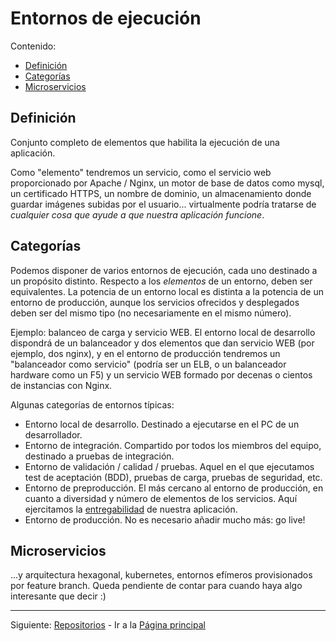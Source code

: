# Entornos de ejecución

Contenido:

- [Definición](#definición)
- [Categorías](#categorías)
- [Microservicios](#microservicios)

## Definición

Conjunto completo de elementos que habilita la ejecución de una aplicación.

Como "elemento" tendremos un servicio, como el servicio web proporcionado por Apache / Nginx, un motor de base de datos como mysql, un certificado HTTPS, un nombre de dominio, un almacenamiento donde guardar imágenes subidas por el usuario... virtualmente podría tratarse de _cualquier cosa que ayude a que nuestra aplicación funcione_.

## Categorías

Podemos disponer de varios entornos de ejecución, cada uno destinado a un propósito distinto. Respecto a los _elementos_ de un entorno, deben ser equivalentes. La potencia de un entorno local es distinta a la potencia de un entorno de producción, aunque los servicios ofrecidos y desplegados deben ser del mismo tipo (no necesariamente en el mismo número).

Ejemplo: balanceo de carga y servicio WEB. El entorno local de desarrollo dispondrá de un balanceador y dos elementos que dan servicio WEB (por ejemplo, dos nginx), y en el entorno de producción tendremos un "balanceador como servicio" (podría ser un ELB, o un balanceador hardware como un F5) y un servicio WEB formado por decenas o cientos de instancias con Nginx.

Algunas categorías de entornos típicas:

- Entorno local de desarrollo. Destinado a ejecutarse en el PC de un desarrollador.
- Entorno de integración. Compartido por todos los miembros del equipo, destinado a pruebas de integración.
- Entorno de validación / calidad / pruebas. Aquel en el que ejecutamos test de aceptación (BDD), pruebas de carga, pruebas de seguridad, etc.
- Entorno de preproducción. El más cercano al entorno de producción, en cuanto a diversidad y número de elementos de los servicios. Aquí ejercitamos la [entregabilidad](application-lifecicle/al-releasability.md) de nuestra aplicación.
- Entorno de producción. No es necesario añadir mucho más: go live!

## Microservicios

...y arquitectura hexagonal, kubernetes, entornos efímeros provisionados por feature branch. Queda pendiente de contar para cuando haya algo interesante que decir :)

---

Siguiente: [Repositorios](repositories.md) - Ir a la [Página principal](toc.md)
